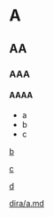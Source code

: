 # A

## AA

### AAA

#### AAAA

- a
- b
- c

[b](b.md)

[c](c.md)

[d](d.md)

[dira/a.md](dira/a.md)
